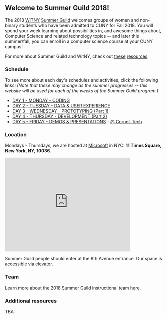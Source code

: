 ## Welcome to Summer Guild 2018!

The 2018 [WiTNY](http://www1.cuny.edu/sites/women-in-technology/) [Summer Guild](http://www1.cuny.edu/sites/women-in-technology/programs/) welcomes groups of women and non-binary students who have been admitted to CUNY for Fall 2018. You will spend your week learning about possibilities in, and awesome things about, Computer Science and related technology topics -- and later this summer/fall, you can enroll in a computer science course at your CUNY campus!

For more about Summer Guild and WitNY, check out [these](https://tech.cornell.edu/impact/witny) [resources](http://www1.cuny.edu/sites/women-in-technology/programs/).

### Schedule

To see more about each day's schedules and activities, click the following links! *(Note that these may change as the summer progresses -- this website will be used for each of the weeks of the Summer Guild program.)*

* [DAY 1 - MONDAY - CODING](monday.md)
* [DAY 2 - TUESDAY - DATA & USER EXPERIENCE](tuesday.md)
* [DAY 3 - WEDNESDAY - PROTOTYPING (Part 1)](wednesday.md)
* [DAY 4 - THURSDAY - DEVELOPMENT (Part 2)](thursday.md)
* [DAY 5 - FRIDAY - DEMOS & PRESENTATIONS](friday.md) - [@ Cornell Tech](https://goo.gl/maps/uVVKqrv8Fb22)

### Location

Mondays - Thursdays, we are hosted at [Microsoft](https://www.microsoft.com/en-us/) in NYC: **11 Times Square, New York, NY, 10036**.  

<iframe src="https://www.google.com/maps/embed?pb=!1m18!1m12!1m3!1d3022.2408154084746!2d-73.99180508534438!3d40.7567278793271!2m3!1f0!2f0!3f0!3m2!1i1024!2i768!4f13.1!3m3!1m2!1s0x89c25855c5556369%3A0x87dc1d2f581b8eb1!2s11+Times+Square%2C+New+York%2C+NY+10036!5e0!3m2!1sen!2sus!4v1529607854898" width="400" height="300" frameborder="0" style="border:0" allowfullscreen></iframe>

Summer Guild people should enter at the 8th Avenue entrance. Our space is accessible via elevator.


### Team

Learn more about the 2018 Summer Guild instructional team [here](instructors.md).

### Additional resources

TBA
